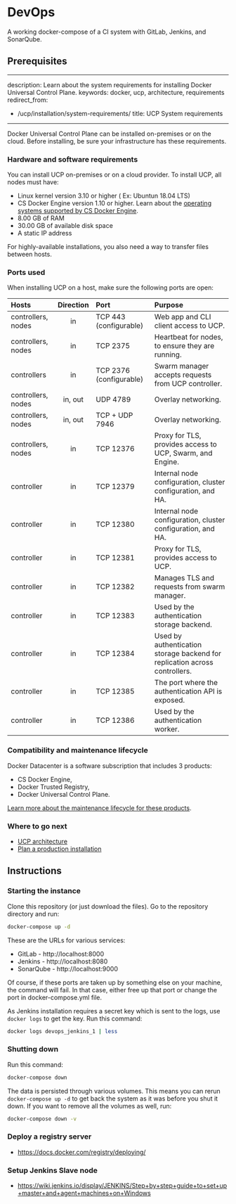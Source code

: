 # DevOps
A working docker-compose of a CI system with GitLab, Jenkins, and SonarQube.
## Prerequisites
---
description: Learn about the system requirements for installing Docker Universal Control
  Plane.
keywords: docker, ucp, architecture, requirements
redirect_from:
- /ucp/installation/system-requirements/
title: UCP System requirements
---

Docker Universal Control Plane can be installed on-premises or on the cloud.
Before installing, be sure your infrastructure has these requirements.

### Hardware and software requirements

You can install UCP on-premises or on a cloud provider. To install UCP,
all nodes must have:

* Linux kernel version 3.10 or higher ( Ex: Ubuntun 18.04 LTS)
* CS Docker Engine version 1.10 or higher. Learn about the
[operating systems supported by CS Docker Engine](/install/).
* 8.00 GB of RAM
* 30.00 GB of available disk space
* A static IP address

For highly-available installations, you also need a way to transfer files
between hosts.

### Ports used

When installing UCP on a host, make sure the following ports are open:

| Hosts              | Direction | Port                    | Purpose                                                                    |
|:-------------------|:---------:|:------------------------|:---------------------------------------------------------------------------|
| controllers, nodes |    in     | TCP 443  (configurable) | Web app and CLI client access to UCP.                                      |
| controllers, nodes |    in     | TCP 2375                | Heartbeat for nodes, to ensure they are running.                           |
| controllers        |    in     | TCP 2376 (configurable) | Swarm manager accepts requests from UCP controller.                        |
| controllers, nodes |  in, out  | UDP 4789                | Overlay networking.                                                        |
| controllers, nodes |  in, out  | TCP + UDP 7946          | Overlay networking.                                                        |
| controllers, nodes |    in     | TCP 12376               | Proxy for TLS, provides access to UCP, Swarm, and Engine.                  |
| controller         |    in     | TCP 12379               | Internal node configuration, cluster configuration, and HA.                |
| controller         |    in     | TCP 12380               | Internal node configuration, cluster configuration, and HA.                |
| controller         |    in     | TCP 12381               | Proxy for TLS, provides access to UCP.                                     |
| controller         |    in     | TCP 12382               | Manages TLS and requests from swarm manager.                               |
| controller         |    in     | TCP 12383               | Used by the authentication storage backend.                                |
| controller         |    in     | TCP 12384               | Used by authentication storage backend for replication across controllers. |
| controller         |    in     | TCP 12385               | The port where the authentication API is exposed.                          |
| controller         |    in     | TCP 12386               | Used by the authentication worker.                                         |

### Compatibility and maintenance lifecycle

Docker Datacenter is a software subscription that includes 3 products:

* CS Docker Engine,
* Docker Trusted Registry,
* Docker Universal Control Plane.

[Learn more about the maintenance lifecycle for these products](https://success.docker.com/article/Compatibility_Matrix).

### Where to go next

* [UCP architecture](../architecture.md)
* [Plan a production installation](plan-production-install.md)
## Instructions

### Starting the instance

Clone this repository (or just download the files). Go to the repository directory and run:

```bash
docker-compose up -d
```

These are the URLs for various services:
* GitLab - http://localhost:8000
* Jenkins - http://localhost:8080
* SonarQube - http://localhost:9000

Of course, if these ports are taken up by something else on your machine, the command will fail. In that case, either free up that port or change the port in docker-compose.yml file.

As Jenkins installation requires a secret key which is sent to the logs, use `docker logs` to get the key. Run this command:

```bash
docker logs devops_jenkins_1 | less
```

### Shutting down

Run this command:

```bash
docker-compose down
```

The data is persisted through various volumes. This means you can rerun `docker-compose up -d` to get back the system as it was before you shut it down. If you want to remove all the volumes as well, run:

```bash
docker-compose down -v
```

### Deploy a registry server
- https://docs.docker.com/registry/deploying/

### Setup Jenkins Slave node
- https://wiki.jenkins.io/display/JENKINS/Step+by+step+guide+to+set+up+master+and+agent+machines+on+Windows
